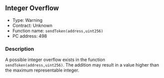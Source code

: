

## Integer Overflow 

- Type: Warning
- Contract: Unknown
- Function name: `sendToken(address,uint256)`
- PC address: 498



### Description

A possible integer overflow exists in the function `sendToken(address,uint256)`.
The addition may result in a value higher than the maximum representable integer.
